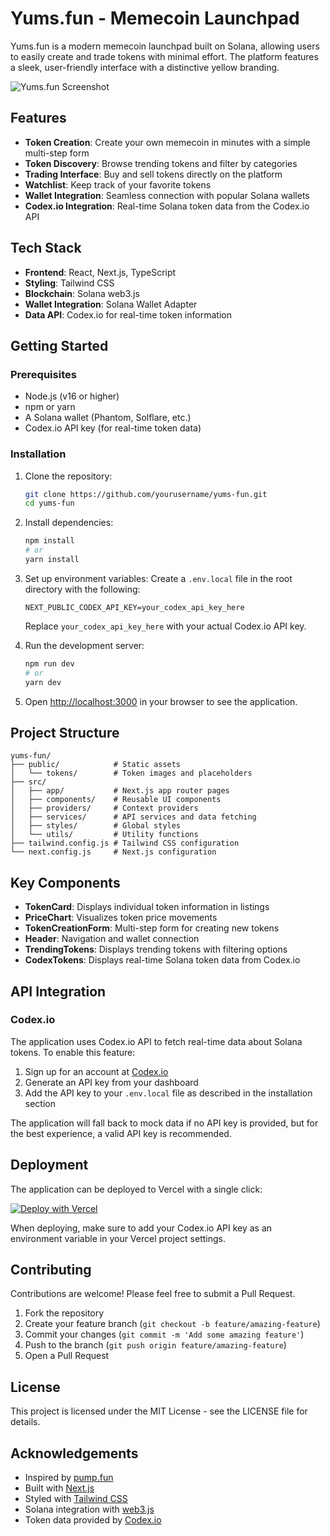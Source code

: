 # Yums.fun - Memecoin Launchpad

Yums.fun is a modern memecoin launchpad built on Solana, allowing users to easily create and trade tokens with minimal effort. The platform features a sleek, user-friendly interface with a distinctive yellow branding.

![Yums.fun Screenshot](https://placeholder.com/yums-screenshot.png)

## Features

- **Token Creation**: Create your own memecoin in minutes with a simple multi-step form
- **Token Discovery**: Browse trending tokens and filter by categories
- **Trading Interface**: Buy and sell tokens directly on the platform
- **Watchlist**: Keep track of your favorite tokens
- **Wallet Integration**: Seamless connection with popular Solana wallets
- **Codex.io Integration**: Real-time Solana token data from the Codex.io API

## Tech Stack

- **Frontend**: React, Next.js, TypeScript
- **Styling**: Tailwind CSS
- **Blockchain**: Solana web3.js
- **Wallet Integration**: Solana Wallet Adapter
- **Data API**: Codex.io for real-time token information

## Getting Started

### Prerequisites

- Node.js (v16 or higher)
- npm or yarn
- A Solana wallet (Phantom, Solflare, etc.)
- Codex.io API key (for real-time token data)

### Installation

1. Clone the repository:
   ```bash
   git clone https://github.com/yourusername/yums-fun.git
   cd yums-fun
   ```

2. Install dependencies:
   ```bash
   npm install
   # or
   yarn install
   ```

3. Set up environment variables:
   Create a `.env.local` file in the root directory with the following:
   ```
   NEXT_PUBLIC_CODEX_API_KEY=your_codex_api_key_here
   ```
   Replace `your_codex_api_key_here` with your actual Codex.io API key.

4. Run the development server:
   ```bash
   npm run dev
   # or
   yarn dev
   ```

5. Open [http://localhost:3000](http://localhost:3000) in your browser to see the application.

## Project Structure

```
yums-fun/
├── public/            # Static assets
│   └── tokens/        # Token images and placeholders
├── src/
│   ├── app/           # Next.js app router pages
│   ├── components/    # Reusable UI components
│   ├── providers/     # Context providers
│   ├── services/      # API services and data fetching
│   ├── styles/        # Global styles
│   └── utils/         # Utility functions
├── tailwind.config.js # Tailwind CSS configuration
└── next.config.js     # Next.js configuration
```

## Key Components

- **TokenCard**: Displays individual token information in listings
- **PriceChart**: Visualizes token price movements
- **TokenCreationForm**: Multi-step form for creating new tokens
- **Header**: Navigation and wallet connection
- **TrendingTokens**: Displays trending tokens with filtering options
- **CodexTokens**: Displays real-time Solana token data from Codex.io

## API Integration

### Codex.io

The application uses Codex.io API to fetch real-time data about Solana tokens. To enable this feature:

1. Sign up for an account at [Codex.io](https://codex.io)
2. Generate an API key from your dashboard
3. Add the API key to your `.env.local` file as described in the installation section

The application will fall back to mock data if no API key is provided, but for the best experience, a valid API key is recommended.

## Deployment

The application can be deployed to Vercel with a single click:

[![Deploy with Vercel](https://vercel.com/button)](https://vercel.com/new/clone?repository-url=https%3A%2F%2Fgithub.com%2Fyourusername%2Fyums-fun)

When deploying, make sure to add your Codex.io API key as an environment variable in your Vercel project settings.

## Contributing

Contributions are welcome! Please feel free to submit a Pull Request.

1. Fork the repository
2. Create your feature branch (`git checkout -b feature/amazing-feature`)
3. Commit your changes (`git commit -m 'Add some amazing feature'`)
4. Push to the branch (`git push origin feature/amazing-feature`)
5. Open a Pull Request

## License

This project is licensed under the MIT License - see the LICENSE file for details.

## Acknowledgements

- Inspired by [pump.fun](https://pump.fun)
- Built with [Next.js](https://nextjs.org/)
- Styled with [Tailwind CSS](https://tailwindcss.com/)
- Solana integration with [web3.js](https://solana-labs.github.io/solana-web3.js/)
- Token data provided by [Codex.io](https://codex.io)
